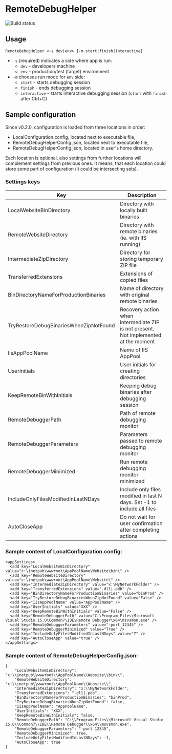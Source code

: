 # RemoteDebugHelper

![Build status](https://ci.appveyor.com/api/projects/status/github/mmbilinski/RemoteDebugHelper?branch=master&svg=true)

## Usage

    RemoteDebugHelper <-s dev|env> [-m start|finish|interactive]

* ```-s``` (required) indicates a side where app is run:
  * ```dev``` - developers machine
  * ```env``` - production/test (target) environment
* ```-m``` chooses run mode for ```env``` side:
  * ```start``` - starts debugging session
  * ```finish``` - ends debugging session
  * ```interactive``` - starts interactive debugging session (```start``` with ```finish``` after Ctrl+C)
 
## Sample configuration

Since v0.2.0, configuration is loaded from three locations in order:
* LocalConfiguration.config, located next to executable file,
* RemoteDebugHelperConfig.json, located next to executable file,
* RemoteDebugHelperConfig.json, located in user's home directory.

Each location is optional, also settings from further locations will complement settings from previous ones.
It means, that each location could store some part of configuration (it could be intersecting sets).

### Settings keys

| Key | Description |
| --- | --- |
| LocalWebsiteBinDirectory | Directory with locally built binaries |
| RemoteWebsiteDirectory | Directory with remote binaries (ie. with IIS running) |
| IntermediateZipDirectory | Directory for storing temporary ZIP file |
| TransferredExtensions | Extensions of copied files |
| BinDirectoryNameForProductionBinaries | Name of directory with original remote binaries |
| TryRestoreDebugBinariesWhenZipNotFound | Recovery action when intermediate ZIP is not present. Not implemented at the moment |
| IisAppPoolName | Name of IIS AppPool |
| UserInitials | User initials for creating directories |
| KeepRemoteBinWithInitials | Keeping debug binaries after debugging session |
| RemoteDebuggerPath | Path of remote debugging monitor |
| RemoteDebuggerParameters | Parameters passed to remote debugging monitor |
| RemoteDebuggerMinimized | Run remote debugging monitor minimized |
| IncludeOnlyFilesModifiedInLastNDays | Include only files modified in last N days. Set -1 to include all files |
| AutoCloseApp | Do not wait for user confirmation after completing actions |

### Sample content of LocalConfiguration.config:

```
<appSettings>
  <add key="LocalWebsiteBinDirectory" value="c:\inetpub\wwwroot\AppPoolName\Website\bin\" />
  <add key="RemoteWebsiteDirectory" value="c:\inetpub\wwwroot\AppPoolName\Website\" />
  <add key="IntermediateZipDirectory" value="x:\MyNetworkFolder" />
  <add key="TransferredExtensions" value=".dll|.pdb" />
  <add key="BinDirectoryNameForProductionBinaries" value="binProd" />
  <add key="TryRestoreDebugBinariesWhenZipNotFound" value="False" />
  <add key="IisAppPoolName" value="AppPoolName" />
  <add key="UserInitials" value="XXX" />
  <add key="KeepRemoteBinWithInitials" value="False" />
  <add key="RemoteDebuggerPath" value="C:\Program Files\Microsoft Visual Studio 15.0\Common7\IDE\Remote Debugger\x64\msvsmon.exe" />
  <add key="RemoteDebuggerParameters" value="-port 12345" />
  <add key="RemoteDebuggerMinimized" value="True" />
  <add key="IncludeOnlyFilesModifiedInLastNDays" value="7" />
  <add key="AutoCloseApp" value="true" />
</appSettings>
```

### Sample content of RemoteDebugHelperConfig.json:

```
{
	"LocalWebsiteBinDirectory": "c:\\inetpub\\wwwroot\\AppPoolName\\Website\\bin\\",
	"RemoteWebsiteDirectory": "c:\\inetpub\\wwwroot\\AppPoolName\\Website\\",
	"IntermediateZipDirectory": "x:\\MyNetworkFolder",
	"TransferredExtensions": ".dll|.pdb",
	"BinDirectoryNameForProductionBinaries": "binProd",
	"TryRestoreDebugBinariesWhenZipNotFound": false,
	"IisAppPoolName": "AppPoolName",
	"UserInitials": "XXX",
	"KeepRemoteBinWithInitials": false,
	"RemoteDebuggerPath": "C:\\Program Files\\Microsoft Visual Studio 15.0\\Common7\\IDE\\Remote Debugger\\x64\\msvsmon.exe",
	"RemoteDebuggerParameters": "-port 12345",
	"RemoteDebuggerMinimized": true,
	"IncludeOnlyFilesModifiedInLastNDays": -1,
	"AutoCloseApp": true
}
```